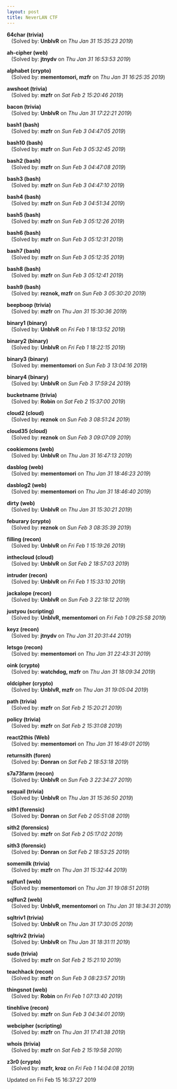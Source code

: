 ```yaml
---
layout: post
title: NeverLAN CTF
---
```


<!--break-->

**64char (trivia)**  
&nbsp;&nbsp;&nbsp;(Solved by: **UnblvR** on _Thu Jan 31 15:35:23 2019_)  
  
**ah-cipher (web)**  
&nbsp;&nbsp;&nbsp;(Solved by: **jtnydv** on _Thu Jan 31 16:53:53 2019_)  
  
**alphabet (crypto)**  
&nbsp;&nbsp;&nbsp;(Solved by: **mementomori, mzfr** on _Thu Jan 31 16:25:35 2019_)  
  
**awshoot (trivia)**  
&nbsp;&nbsp;&nbsp;(Solved by: **mzfr** on _Sat Feb  2 15:20:46 2019_)  
  
**bacon (trivia)**  
&nbsp;&nbsp;&nbsp;(Solved by: **UnblvR** on _Thu Jan 31 17:22:21 2019_)  
  
**bash1 (bash)**  
&nbsp;&nbsp;&nbsp;(Solved by: **mzfr** on _Sun Feb  3 04:47:05 2019_)  
  
**bash10 (bash)**  
&nbsp;&nbsp;&nbsp;(Solved by: **mzfr** on _Sun Feb  3 05:32:45 2019_)  
  
**bash2 (bash)**  
&nbsp;&nbsp;&nbsp;(Solved by: **mzfr** on _Sun Feb  3 04:47:08 2019_)  
  
**bash3 (bash)**  
&nbsp;&nbsp;&nbsp;(Solved by: **mzfr** on _Sun Feb  3 04:47:10 2019_)  
  
**bash4 (bash)**  
&nbsp;&nbsp;&nbsp;(Solved by: **mzfr** on _Sun Feb  3 04:51:34 2019_)  
  
**bash5 (bash)**  
&nbsp;&nbsp;&nbsp;(Solved by: **mzfr** on _Sun Feb  3 05:12:26 2019_)  
  
**bash6 (bash)**  
&nbsp;&nbsp;&nbsp;(Solved by: **mzfr** on _Sun Feb  3 05:12:31 2019_)  
  
**bash7 (bash)**  
&nbsp;&nbsp;&nbsp;(Solved by: **mzfr** on _Sun Feb  3 05:12:35 2019_)  
  
**bash8 (bash)**  
&nbsp;&nbsp;&nbsp;(Solved by: **mzfr** on _Sun Feb  3 05:12:41 2019_)  
  
**bash9 (bash)**  
&nbsp;&nbsp;&nbsp;(Solved by: **reznok, mzfr** on _Sun Feb  3 05:30:20 2019_)  
  
**beepboop (trivia)**  
&nbsp;&nbsp;&nbsp;(Solved by: **mzfr** on _Thu Jan 31 15:30:36 2019_)  
  
**binary1 (binary)**  
&nbsp;&nbsp;&nbsp;(Solved by: **UnblvR** on _Fri Feb  1 18:13:52 2019_)  
  
**binary2 (binary)**  
&nbsp;&nbsp;&nbsp;(Solved by: **UnblvR** on _Fri Feb  1 18:22:15 2019_)  
  
**binary3 (binary)**  
&nbsp;&nbsp;&nbsp;(Solved by: **mementomori** on _Sun Feb  3 13:04:16 2019_)  
  
**binary4 (binary)**  
&nbsp;&nbsp;&nbsp;(Solved by: **UnblvR** on _Sun Feb  3 17:59:24 2019_)  
  
**bucketname (trivia)**  
&nbsp;&nbsp;&nbsp;(Solved by: **Robin** on _Sat Feb  2 15:37:00 2019_)  
  
**cloud2 (cloud)**  
&nbsp;&nbsp;&nbsp;(Solved by: **reznok** on _Sun Feb  3 08:51:24 2019_)  
  
**cloud35 (cloud)**  
&nbsp;&nbsp;&nbsp;(Solved by: **reznok** on _Sun Feb  3 09:07:09 2019_)  
  
**cookiemons (web)**  
&nbsp;&nbsp;&nbsp;(Solved by: **UnblvR** on _Thu Jan 31 16:47:13 2019_)  
  
**dasblog (web)**  
&nbsp;&nbsp;&nbsp;(Solved by: **mementomori** on _Thu Jan 31 18:46:23 2019_)  
  
**dasblog2 (web)**  
&nbsp;&nbsp;&nbsp;(Solved by: **mementomori** on _Thu Jan 31 18:46:40 2019_)  
  
**dirty (web)**  
&nbsp;&nbsp;&nbsp;(Solved by: **UnblvR** on _Thu Jan 31 15:30:21 2019_)  
  
**feburary (crypto)**  
&nbsp;&nbsp;&nbsp;(Solved by: **reznok** on _Sun Feb  3 08:35:39 2019_)  
  
**filling (recon)**  
&nbsp;&nbsp;&nbsp;(Solved by: **UnblvR** on _Fri Feb  1 15:19:26 2019_)  
  
**inthecloud (cloud)**  
&nbsp;&nbsp;&nbsp;(Solved by: **UnblvR** on _Sat Feb  2 18:57:03 2019_)  
  
**intruder (recon)**  
&nbsp;&nbsp;&nbsp;(Solved by: **UnblvR** on _Fri Feb  1 15:33:10 2019_)  
  
**jackalope (recon)**  
&nbsp;&nbsp;&nbsp;(Solved by: **UnblvR** on _Sun Feb  3 22:18:12 2019_)  
  
**justyou (scripting)**  
&nbsp;&nbsp;&nbsp;(Solved by: **UnblvR, mementomori** on _Fri Feb  1 09:25:58 2019_)  
  
**keyz (recon)**  
&nbsp;&nbsp;&nbsp;(Solved by: **jtnydv** on _Thu Jan 31 20:31:44 2019_)  
  
**letsgo (recon)**  
&nbsp;&nbsp;&nbsp;(Solved by: **mementomori** on _Thu Jan 31 22:43:31 2019_)  
  
**oink (crypto)**  
&nbsp;&nbsp;&nbsp;(Solved by: **watchdog, mzfr** on _Thu Jan 31 18:09:34 2019_)  
  
**oldcipher (crypto)**  
&nbsp;&nbsp;&nbsp;(Solved by: **UnblvR, mzfr** on _Thu Jan 31 19:05:04 2019_)  
  
**path (trivia)**  
&nbsp;&nbsp;&nbsp;(Solved by: **mzfr** on _Sat Feb  2 15:20:21 2019_)  
  
**policy (trivia)**  
&nbsp;&nbsp;&nbsp;(Solved by: **mzfr** on _Sat Feb  2 15:31:08 2019_)  
  
**react2this (Web)**  
&nbsp;&nbsp;&nbsp;(Solved by: **mementomori** on _Thu Jan 31 16:49:01 2019_)  
  
**returnsith (foren)**  
&nbsp;&nbsp;&nbsp;(Solved by: **Donran** on _Sat Feb  2 18:53:18 2019_)  
  
**s7a73farm (recon)**  
&nbsp;&nbsp;&nbsp;(Solved by: **UnblvR** on _Sun Feb  3 22:34:27 2019_)  
  
**sequail (trivia)**  
&nbsp;&nbsp;&nbsp;(Solved by: **UnblvR** on _Thu Jan 31 15:36:50 2019_)  
  
**sith1 (forensic)**  
&nbsp;&nbsp;&nbsp;(Solved by: **Donran** on _Sat Feb  2 05:51:08 2019_)  
  
**sith2 (forensics)**  
&nbsp;&nbsp;&nbsp;(Solved by: **mzfr** on _Sat Feb  2 05:17:02 2019_)  
  
**sith3 (forensic)**  
&nbsp;&nbsp;&nbsp;(Solved by: **Donran** on _Sat Feb  2 18:53:25 2019_)  
  
**somemilk (trivia)**  
&nbsp;&nbsp;&nbsp;(Solved by: **mzfr** on _Thu Jan 31 15:32:44 2019_)  
  
**sqlfun1 (web)**  
&nbsp;&nbsp;&nbsp;(Solved by: **mementomori** on _Thu Jan 31 19:08:51 2019_)  
  
**sqlfun2 (web)**  
&nbsp;&nbsp;&nbsp;(Solved by: **UnblvR, mementomori** on _Thu Jan 31 18:34:31 2019_)  
  
**sqltriv1 (trivia)**  
&nbsp;&nbsp;&nbsp;(Solved by: **UnblvR** on _Thu Jan 31 17:30:05 2019_)  
  
**sqltriv2 (trivia)**  
&nbsp;&nbsp;&nbsp;(Solved by: **UnblvR** on _Thu Jan 31 18:31:11 2019_)  
  
**sudo (trivia)**  
&nbsp;&nbsp;&nbsp;(Solved by: **mzfr** on _Sat Feb  2 15:21:10 2019_)  
  
**teachhack (recon)**  
&nbsp;&nbsp;&nbsp;(Solved by: **mzfr** on _Sun Feb  3 08:23:57 2019_)  
  
**thingsnot (web)**  
&nbsp;&nbsp;&nbsp;(Solved by: **Robin** on _Fri Feb  1 07:13:40 2019_)  
  
**tinehlive (recon)**  
&nbsp;&nbsp;&nbsp;(Solved by: **mzfr** on _Sun Feb  3 04:34:01 2019_)  
  
**webcipher (scripting)**  
&nbsp;&nbsp;&nbsp;(Solved by: **mzfr** on _Thu Jan 31 17:41:38 2019_)  
  
**whois (trivia)**  
&nbsp;&nbsp;&nbsp;(Solved by: **mzfr** on _Sat Feb  2 15:19:58 2019_)  
  
**z3r0 (crypto)**  
&nbsp;&nbsp;&nbsp;(Solved by: **mzfr, kroz** on _Fri Feb  1 14:04:08 2019_)  
  


Updated on Fri Feb 15 16:37:27 2019
